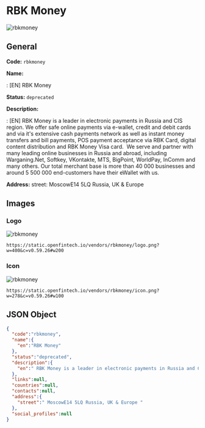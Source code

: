 
# RBK Money 
![rbkmoney](https://static.openfintech.io/vendors/rbkmoney/logo.png?w=400&c=v0.59.26#w200)  

## General 
 
**Code:** `rbkmoney` 
 
**Name:** 
 
:	[EN] RBK Money 
 
**Status:** `deprecated` 
 
**Description:** 
 
: [EN]  RBK Money is a leader in electronic payments in Russia and CIS region. We offer safe online payments via e-wallet, credit and debit cards and via it's extensive cash payments network as well as instant money transfers and bill payments, POS payment acceptance via RBK Card, digital content distribution and RBK Money Visa card.  We serve and partner with many leading online businesses in Russia and abroad, including Warganing.Net, Softkey, VKontakte, MTS, BigPoint, WorldPay, InComm and many others. Our total merchant base is more than 40 000 businesses and around 5 500 000 end-customers have their eWallet with us.   
 
**Address:** 
street:  MoscowE14 5LQ Russia, UK & Europe  

## Images 

### Logo 
 
![rbkmoney](https://static.openfintech.io/vendors/rbkmoney/logo.png?w=400&c=v0.59.26#w200)  

```
https://static.openfintech.io/vendors/rbkmoney/logo.png?w=400&c=v0.59.26#w200
```  

### Icon 
 
![rbkmoney](https://static.openfintech.io/vendors/rbkmoney/icon.png?w=278&c=v0.59.26#w100)  

```
https://static.openfintech.io/vendors/rbkmoney/icon.png?w=278&c=v0.59.26#w100
```  

## JSON Object 

```json
{
  "code":"rbkmoney",
  "name":{
    "en":"RBK Money"
  },
  "status":"deprecated",
  "description":{
    "en":" RBK Money is a leader in electronic payments in Russia and CIS region. We offer safe online payments via e-wallet, credit and debit cards and via it's extensive cash payments network as well as instant money transfers and bill payments, POS payment acceptance via RBK Card, digital content distribution and RBK Money Visa card.\u00a0 We serve and partner with many leading online businesses in Russia and abroad, including Warganing.Net, Softkey, VKontakte, MTS, BigPoint, WorldPay, InComm and many others. Our total merchant base is more than 40 000 businesses and around 5 500 000 end-customers have their eWallet with us.\u00a0 "
  },
  "links":null,
  "countries":null,
  "contacts":null,
  "address":{
    "street":" MoscowE14 5LQ Russia, UK & Europe "
  },
  "social_profiles":null
}
```  
